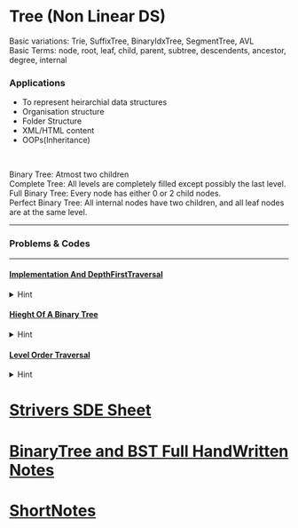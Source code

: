 # Tree (Non Linear DS)


Basic variations: 
Trie, SuffixTree, BinaryIdxTree, SegmentTree, AVL <br>
Basic Terms:
node, root, leaf, child, parent, subtree, descendents, ancestor, degree, internal <br>


### Applications
 - To represent heirarchial data structures
 - Organisation structure
 - Folder Structure
 - XML/HTML content
 - OOPs(Inheritance)


<br>


Binary Tree: Atmost two children <br>
Complete Tree: All levels are completely filled except possibly the last level. <br>
Full Binary Tree: Every node has either 0 or 2 child nodes. <br>
Perfect Binary Tree: All internal nodes have two children, and all leaf nodes are at the same level. <br>

---
### Problems & Codes
---


#### [Implementation And DepthFirstTraversal](codes/Tree/DephtFirstTraversal.cpp)
<details>
<summary>Hint</summary>

    
    struct Node{
        int data;
        Node* left
        Node* right

        Node(){
            data = 0;
            left = right = NULL;
        }

    };



    preOrder: root left right
    inOrder: left root right
    postOrder: left right root



</details>

#### [Hieght Of A Binary Tree](codes/Tree/HeightOfBinTree.cpp)
<details>
<summary>Hint</summary>

    1+max(hieght of left subtree, height of rightsubtree) using recursion
    if(root == NULL)return 0;


</details>

#### [Level Order Traversal](codes/Tree/LevelOrderTraversal.cpp)
<details>
<summary>Hint</summary>

    
    TC O(N)  AS->O(w) width of tree
    Use Queue data structure 
    queue ki current size current level ke no of elements bata degi uska use krke 
    utne elements ko pop(print) krke unke childs ko queue me daal do jab tak queue khali n ho jaye



</details>


# [Strivers SDE Sheet](https://takeuforward.org/strivers-a2z-dsa-course/strivers-a2z-dsa-course-sheet-2) <br>
# [BinaryTree and BST Full HandWritten Notes](https://drive.google.com/file/d/1_6dvtrMGuFu3shAgZHe5cKf5xuBoFZiY/view?usp=drivesdk) <br>
# [ShortNotes](https://drive.google.com/file/d/1_3E_5bprFm5tAgClN-DFzCRugAGccY_A/view?usp=drivesdk) <br>






